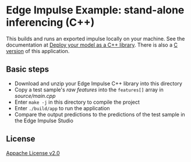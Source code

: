 # Edge Impulse Example: stand-alone inferencing (C++)

This builds and runs an exported impulse locally on your machine. See the documentation at [Deploy your model as a C++ library](https://docs.edgeimpulse.com/docs/deploy-your-model-as-a-c-library). There is also a [C version](https://github.com/edgeimpulse/example-standalone-inferencing-c) of this application.

## Basic steps

 * Download and unzip your Edge Impulse C++ library into this directory
 * Copy a test sample's *raw features* into the `features[]` array in *source/main.cpp*
 * Enter `make -j` in this directory to compile the project
 * Enter `./build/app` to run the application
 * Compare the output predictions to the predictions of the test sample in the Edge Impulse Studio

 ## License

 [Appache License v2.0](https://www.apache.org/licenses/LICENSE-2.0)